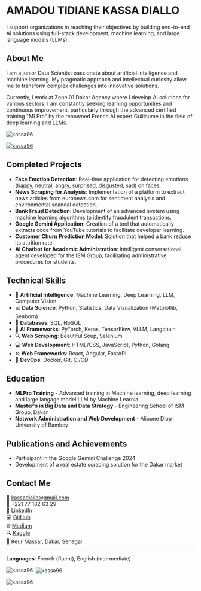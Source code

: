 # AMADOU TIDIANE KASSA DIALLO

I support organizations in reaching their objectives by building end-to-end AI solutions using full-stack development, machine learning, and large language models (LLMs).

## About Me

I am a junior Data Scientist passionate about artificial intelligence and machine learning. My pragmatic approach and intellectual curiosity allow me to transform complex challenges into innovative solutions.

Currently, I work at Zone 01 Dakar Agency where I develop AI solutions for various sectors. I am constantly seeking learning opportunities and continuous improvement, particularly through the advanced certified training "MLPro" by the renowned French AI expert Guillaume in the field of deep learning and LLMs.


<p align="left"> <img src="https://komarev.com/ghpvc/?username=kassa96&label=Profile%20views&color=0e75b6&style=flat" alt="kassa96" /> </p>

<p align="left"> <a href="https://github.com/ryo-ma/github-profile-trophy"><img src="https://github-profile-trophy.vercel.app/?username=kassa96" alt="kassa96" /></a> </p>

## Completed Projects

- **Face Emotion Detection**: Real-time application for detecting emotions (happy, neutral, angry, surprised, disgusted, sad) on faces.
- **News Scraping for Analysis**: Implementation of a platform to extract news articles from euronews.com for sentiment analysis and environmental scandal detection.
- **Bank Fraud Detection**: Development of an advanced system using machine learning algorithms to identify fraudulent transactions.
- **Google Gemini Application**: Creation of a tool that automatically extracts code from YouTube tutorials to facilitate developer learning.
- **Customer Churn Prediction Model**: Solution that helped a bank reduce its attrition rate.
- **AI Chatbot for Academic Administration**: Intelligent conversational agent developed for the ISM Group, facilitating administrative procedures for students.

## Technical Skills

- 🤖 **Artificial Intelligence**: Machine Learning, Deep Learning, LLM, Computer Vision
- 📊 **Data Science**: Python, Statistics, Data Visualization (Matplotlib, Seaborn)
- 💾 **Databases**: SQL, NoSQL
- 🧠 **AI Frameworks**: PyTorch, Keras, TensorFlow, VLLM, Langchain
- 🔍 **Web Scraping**: Beautiful Soup, Selenium
- 💻 **Web Development**: HTML/CSS, JavaScript, Python, Golang
- ⚙️ **Web Frameworks**: React, Angular, FastAPI
- 🔄 **DevOps**: Docker, Git, CI/CD

## Education

- **MLPro Training** - Advanced training in Machine learning, deep learning and large langage model LLM by Machine Learnia
- **Master's in Big Data and Data Strategy** - Engineering School of ISM Group, Dakar
- **Network Administration and Web Development** - Alioune Diop University of Bambey

## Publications and Achievements

- Participant in the Google Gemini Challenge 2024
- Development of a real estate scraping solution for the Dakar market

## Contact Me

📧 [kassadiallo@gmail.com](mailto:kassadiallo@gmail.com)  
📱 +221 77 182 63 29  
🔗 [LinkedIn](https://www.linkedin.com/in/amadou-tidiane-d-04551b162/)  
💻 [GitHub](https://github.com/kassa96)  
🌐 [Medium](https://medium.com/@kassadiallo)  
🔍 [Kaggle](https://www.kaggle.com/kassadiallo)  
📍 Keur Massar, Dakar, Senegal

---

**Languages**: French (fluent), English (intermediate)

<p><img align="left" src="https://github-readme-stats.vercel.app/api/top-langs?username=kassa96&show_icons=true&locale=en&layout=compact" alt="kassa96" /></p>

<p>&nbsp;<img align="center" src="https://github-readme-stats.vercel.app/api?username=kassa96&show_icons=true&locale=en" alt="kassa96" /></p>

<p><img align="center" src="https://github-readme-streak-stats.herokuapp.com/?user=kassa96&" alt="kassa96" /></p>
